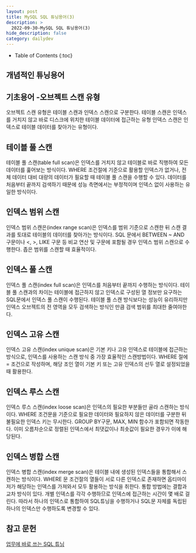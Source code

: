 ```yaml
---
layout: post
title: MySQL SQL 튜닝용어(3)
description: >
  2022-09-30-MySQL SQL 튜닝용어(3)
hide_description: false
category: dailydev
---
```


- Table of Contents
{:toc}

## 개념적인 튜닝용어 


## 기초용어 -오브젝트 스캔 유형
오브젝트 스캔 유형은 테이블 스캔과 인덱스 스캔으로 구분한다.
테이블 스캔은 인덱스를 거치지 않고 바로 디스크에 위치한 테이블 데이터에 접근하는 유형 인덱스 스캔은 인덱스로 테이블 데이터를 찾아가는 유형이다.

## 테이블 풀 스캔
테이블 풀 스캔(table full scan)은 인덱스를 거치지 않고 테이블로 바로 직행하여 모든 데이터를 훑어보는 방식이다. WHERE 조건절에 기준으로 활용할 인덱스가 없거나, 전체 데이터 대비 대량의 데이터가 필요할 때 테이블 풀 스캔을 수행할 수 있다. 데이터를 처음부터 끝까지 검색하기 때문에 성능 측면에서는 부정적이며 인덱스 없이 사용하는 유일한 방식이다.

## 인덱스 범위 스캔
인덱스 범위 스캔은(index range scan)은 인덱스를 범위 기준으로 스캔한 뒤 스캔 결과를 토대로 테이블의 데이터를 찾아가는 방식이다.
SQL 문에서 BETWEEN ~ AND 구문이나 <, >, LIKE 구문 등 비교 연산 및 구문에 포함될 경우 인덱스 범위 스캔으로 수행한다.
좁은 범위를 스캔할 때 효율적이다.

## 인덱스 풀 스캔
인덱스 풀 스캔(index full scan)은 인덱스를 처음부터 끝까지 수행하는 방식이다. 테이블 풀 스캔과의 차이는 테이블에 접근하지 않고 인덱스로 구성된 열 정보만 요구하는 SQL문에서 인덱스 풀 스캔이 수행된다. 테이블 풀 스캔 방식보다는 성능이 유리하지만 인덱스 오브젝트의 전 영역을 모두 검색하는 방식인 만큼 검색 범위를 최대한 줄여야한다.

## 인덱스 고유 스캔
인덱스 고유 스캔(index unique scan)은 기본 키나 고유 인덱스로 테이블에 접근하는 방식으로, 인덱스를 사용하는 스캔 방식 중 가장 효율적인 스캔방법이다. WHERE 절에 = 조건으로 작성하며, 해당 조인 열이 기본 키 또는 고유 인덱스의 선두 열로 설정되었을 때 활용한다.

## 인덱스 루스 스캔
인덱스 루스 스캔(index loose scan)은 인덱스의 필요한 부분들만 골라 스캔하는 방식이다. WHERE 조건문을 기준으로 필요한 데이터와 필요하지 않은 데이터를 구분한 뒤 불필요한 인덱스 키는 무시한다.
GROUP BY구문, MAX, MIN 함수가 포함되면 작동한다.
이미 오름차순으로 정렬된 인덱스에서 최댓값이나 최솟값이 필요한 경우가 이에 해당된다.

## 인덱스 병합 스캔
인덱스 병합 스캔(index merge scan)은 테이블 내에 생성된 인덱스들을 통합해서 스캔하는 방식이다. WHERE 문 조건절의 열들이 서로 다른 인덱스로 존재하면 옵티마이저가 해당하는 인덱스를 가져와서 모두 활용하는 방식을 취한다. 통합 방법에는 결합과 교차 방식이 있다. 개별 인덱스를 각각 수행하므로 인덱스에 접근하는 시간이 몇 배로 걸린다. 따라서 하나의 인덱스로 통합하여 SQL튜닝을 수행하거나 SQL문 자체를 독립된 하나의 인덱스만 수행하도록 변경할 수 있다.

## 참고 문헌

[업무에 바로 쓰는 SQL 튜닝](http://www.yes24.com/Product/Goods/102382080)
